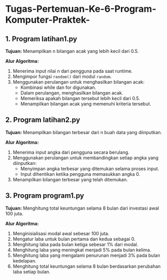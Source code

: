 # Tugas-Pertemuan-Ke-6-Program-Komputer-Praktek-

## 1. Program latihan1.py
**Tujuan:** Menampilkan n bilangan acak yang lebih kecil dari 0.5.

**Alur Algoritma:**
1. Menerima input nilai n dari pengguna pada saat runtime.
2. Mengimpor fungsi `random()` dari modul `random`.
3. Menggunakan perulangan untuk menghasilkan bilangan acak:
   - Kombinasi while dan for digunakan.
   - Dalam perulangan, menghasilkan bilangan acak.
   - Memeriksa apakah bilangan tersebut lebih kecil dari 0.5.
   - Menampilkan bilangan acak yang memenuhi kriteria tersebut.

## 2. Program latihan2.py
**Tujuan:** Menampilkan bilangan terbesar dari n buah data yang diinputkan.

**Alur Algoritma:**
1. Menerima input angka dari pengguna secara berulang.
2. Menggunakan perulangan untuk membandingkan setiap angka yang diinputkan:
   - Menyimpan angka terbesar yang ditemukan selama proses input.
   - Input dihentikan ketika pengguna memasukkan angka 0.
3. Menampilkan bilangan terbesar yang telah ditemukan.

## 3. Program program1.py
**Tujuan:** Menghitung total keuntungan selama 8 bulan dari investasi awal 100 juta.

**Alur Algoritma:**
1. Menginisialisasi modal awal sebesar 100 juta.
2. Mengatur laba untuk bulan pertama dan kedua sebagai 0.
3. Menghitung laba pada bulan ketiga sebesar 1% dari modal.
4. Menghitung laba yang meningkat menjadi 5% pada bulan kelima.
5. Menghitung laba yang mengalami penurunan menjadi 3% pada bulan kedelapan.
6. Menghitung total keuntungan selama 8 bulan berdasarkan perubahan laba setiap bulan.
